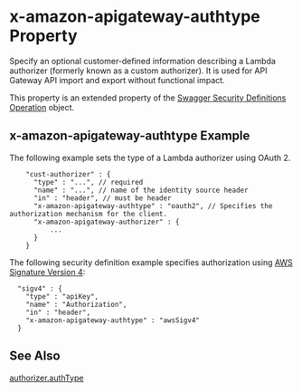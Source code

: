 # x\-amazon\-apigateway\-authtype Property<a name="api-gateway-swagger-extensions-authtype"></a>

 Specify an optional customer\-defined information describing a Lambda authorizer \(formerly known as a custom authorizer\)\. It is used for API Gateway API import and export without functional impact\. 

 This property is an extended property of the [Swagger Security Definitions Operation](https://github.com/OAI/OpenAPI-Specification/blob/master/versions/2.0.md#securityDefinitionsObject) object\. 

## x\-amazon\-apigateway\-authtype Example<a name="api-gateway-swagger-extensions-authtype-example"></a>

The following example sets the type of a Lambda authorizer using OAuth 2\.

```
    "cust-authorizer" : {
      "type" : "...", // required
      "name" : "...", // name of the identity source header
      "in" : "header", // must be header
      "x-amazon-apigateway-authtype" : "oauth2", // Specifies the authorization mechanism for the client.
      "x-amazon-apigateway-authorizer" : {
          ...
      }
    }
```

The following security definition example specifies authorization using [AWS Signature Version 4](https://docs.aws.amazon.com/general/latest/gr/signature-version-4.html):

```
  "sigv4" : {
    "type" : "apiKey",
    "name" : "Authorization",
    "in" : "header",
    "x-amazon-apigateway-authtype" : "awsSigv4"
  }
```

## See Also<a name="api-gateway-swagger-extensions-authtype-see-also"></a>

[authorizer\.authType](https://docs.aws.amazon.com/apigateway/api-reference/resource/authorizer/#authType)